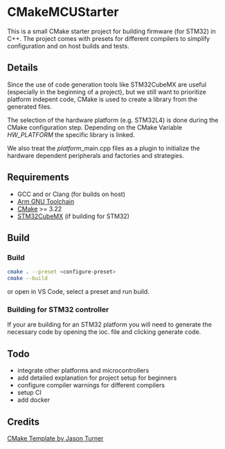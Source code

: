 # CMakeMCUStarter

This is a small CMake starter project for building firmware (for STM32) in C++.
The project comes with presets for different compilers to simplify configuration and on host builds and tests.


## Details
Since the use of code generation tools like STM32CubeMX are useful (especially in the beginning of a project), 
but we still want to prioritize platform indepent code, CMake is used to create a library from the generated files.

The selection of the hardware platform (e.g. STM32L4) is done during the CMake configuration step.
Depending on the CMake Variable *HW_PLATFORM* the specific library is linked.

We also treat the *platform*_main.cpp files as a plugin to initialize the hardware dependent peripherals and factories
and strategies.


## Requirements
- GCC and or Clang (for builds on host)
- [Arm GNU Toolchain](https://developer.arm.com/downloads/-/arm-gnu-toolchain-downloads)
- [CMake](https://cmake.org/download/) >= 3.22
- [STM32CubeMX](https://www.st.com/en/development-tools/stm32cubemx.html#overview) (if building for STM32)


## Build

### Build
```bash
cmake . --preset <configure-preset>
cmake --build
```

or open in VS Code, select a preset and run build.

### Building for STM32 controller
If your are building for an STM32 platform you will need to generate the necessary code by opening the ioc. file and clicking generate code.

  
## Todo
- integrate other platforms and microcontrollers
- add detailed explanation for project setup for beginners
- configure compiler warnings for different compilers
- setup CI
- add docker


## Credits
[CMake Template by Jason Turner](https://github.com/cpp-best-practices/cmake_template)

